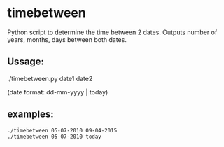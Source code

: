 # timebetween
Python script to determine the time between 2 dates.
Outputs number of years, months, days between both dates.

## Ussage:
./timebetween.py date1 date2 

(date format: dd-mm-yyyy | today) 

## examples:
```
./timebetween 05-07-2010 09-04-2015
./timebetween 05-07-2010 today
```
